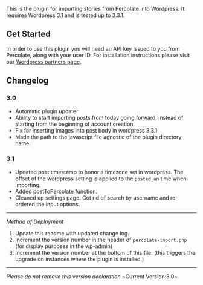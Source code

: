 This is the plugin for importing stories from Percolate into Wordpress. It requires Wordpress 3.1 and is tested up to 3.3.1.

Get Started
-----------

In order to use this plugin you will need an API key issued to you from Percolate, along with your user ID. For installation instructions please visit our [Wordpress partners page](http://partners.percolate.com/category/plugin-documentation/wordpress/).


Changelog
-----------

### 3.0

* Automatic plugin updater
* Ability to start importing posts from today going forward, instead of starting from the beginning of account creation. 
* Fix for inserting images into post body in wordpress 3.3.1
* Made the path to the javascript file agnostic of the plugin directory name.

### 3.1

* Updated post timestamp to honor a timezone set in wordpress. The offset of the wordpress setting is applied to the `posted_on` time when importing. 
* Added postToPercolate function.
* Cleaned up settings page. Got rid of search by username and re-ordered the input options.


-----------
_Method of Deployment_

1. Update this readme with updated change log.
2. Increment the version number in the header of `percolate-import.php` (for display purposes in the wp-admin)
3. Increment the version number at the bottom of this file. (this triggers the upgrade on instances where the plugin is installed.) 

--------------------------------------------------
_Please do not remove this version declaration_
~Current Version:3.0~



